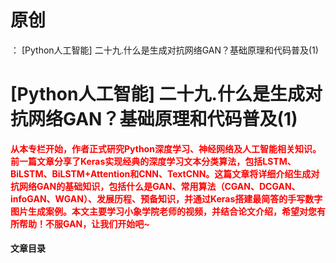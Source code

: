 # 原创
：  [Python人工智能] 二十九.什么是生成对抗网络GAN？基础原理和代码普及(1)

# [Python人工智能] 二十九.什么是生成对抗网络GAN？基础原理和代码普及(1)

<font color="red">**从本专栏开始，作者正式研究Python深度学习、神经网络及人工智能相关知识。前一篇文章分享了Keras实现经典的深度学习文本分类算法，包括LSTM、BiLSTM、BiLSTM+Attention和CNN、TextCNN。这篇文章将详细介绍生成对抗网络GAN的基础知识，包括什么是GAN、常用算法（CGAN、DCGAN、infoGAN、WGAN）、发展历程、预备知识，并通过Keras搭建最简答的手写数字图片生成案例。本文主要学习小象学院老师的视频，并结合论文介绍，希望对您有所帮助！不服GAN，让我们开始吧~**</font>

#### 文章目录
